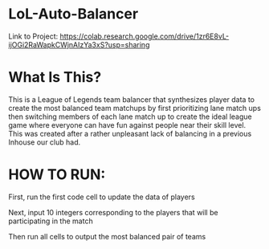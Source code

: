 # LoL-Auto-Balancer
Link to Project:
https://colab.research.google.com/drive/1zr6E8vL-ijOGi2RaWapkCWjnAIzYa3xS?usp=sharing

# What Is This?
This is a League of Legends team balancer that synthesizes player data to create the most balanced team matchups by first prioritizing lane match ups then switching members of each lane match up to create the ideal league game where everyone can have fun against people near their skill level. This was created after a rather unpleasant lack of balancing in a previous Inhouse our club had.

# HOW TO RUN:
First, run the first code cell to update the data of players

Next, input 10 integers corresponding to the players that will be participating in the match

Then run all cells to output the most balanced pair of teams
